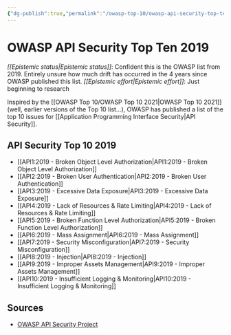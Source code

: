 ```yaml
---
{"dg-publish":true,"permalink":"/owasp-top-10/owasp-api-security-top-ten-2019/","created":"2023-04-05T17:37:52.729-05:00","updated":"2023-04-05T17:45:04.520-05:00"}
---
```



# OWASP API Security Top Ten 2019

_[[Epistemic status\|Epistemic status]]_:  Confident this is the OWASP list from 2019. Entirely unsure how much drift has occurred in the 4 years since OWASP published this list. 
_[[Epistemic effort\|Epistemic effort]]_: Just beginning to research

Inspired by the [[OWASP Top 10/OWASP Top 10 2021\|OWASP Top 10 2021]] (well, earlier versions of the Top 10 list...), OWASP has published a list of the top 10 issues for [[Application Programming Interface Security\|API Security]].

## API Security Top 10 2019
- [[API1:2019 - Broken Object Level Authorization\|API1:2019 - Broken Object Level Authorization]]
- [[API2:2019 - Broken User Authentication\|API2:2019 - Broken User Authentication]]
- [[API3:2019 - Excessive Data Exposure\|API3:2019 - Excessive Data Exposure]]
- [[API4:2019 - Lack of Resources & Rate Limiting\|API4:2019 - Lack of Resources & Rate Limiting]]
- [[API5:2019 - Broken Function Level Authorization\|API5:2019 - Broken Function Level Authorization]]
- [[API6:2019 - Mass Assignment\|API6:2019 - Mass Assignment]]
- [[API7:2019 - Security Misconfiguration\|API7:2019 - Security Misconfiguration]]
- [[API8:2019 - Injection\|API8:2019 - Injection]]
- [[API9:2019 - Improper Assets Management\|API9:2019 - Improper Assets Management]]
- [[API10:2019 - Insufficient Logging & Monitoring\|API10:2019 - Insufficient Logging & Monitoring]]

## Sources
- [OWASP API Security Project](https://owasp.org/www-project-api-security/)


